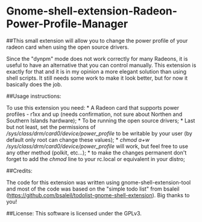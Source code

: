 Gnome-shell-extension-Radeon-Power-Profile-Manager
==================================================

##This small extension will allow you to change the power profile of your radeon card when using the open source drivers.

Since the "dynpm" mode does not work correctly for many Radeons, it is useful to have an alternative that you can control manually.
This extension is exactly for that and it is in my opinion a more elegant solution than using shell scripts.
It still needs some work to make it look better, but for now it basically does the job.

##Usage instructions:

To use this extension you need:
    * A Radeon card that supports power profiles - r1xx and up (needs confirmation, not sure about Northen and Southern Islands hardware);
    * To be running the open source drivers;
    * Last but not least, set the permissions of */sys/class/drm/card0/device/power_profile* to be writable by your user (by default only root can change these values);
        * *chmod a+w /sys/class/drm/card0/device/power_profile* will work, but feel free to use any other method (polkit, etc...);
        * to make the changes permanent don't forget to add the *chmod* line to your rc.local or equivalent in your distro;

##Credits:

The code for this extension was written using gnome-shell-extension-tool and most of the code was based on the "simple todo list" from bsaleil (https://github.com/bsaleil/todolist-gnome-shell-extension). Big thanks to you!

##License:
This software is licensed under the GPLv3.
